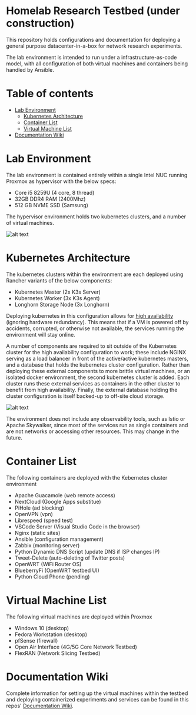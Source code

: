 # Homelab Research Testbed (under construction)
This repository holds configurations and documentation for deploying a general purpose datacenter-in-a-box for network research experiments.  

The lab environment is intended to run under a infrastructure-as-code model, with all configuration of both virtual machines and containers being handled by Ansible. 

Table of contents
=================

<!--ts-->
   * [Lab Environment](#lab-environment)
      * [Kubernetes Architecture](#kubernetes-architecture)
      * [Container List](#container-list)
      * [Virtual Machine List](#virtual-machine-list)
   * [Documentation Wiki](#documentation-wiki)
<!--te-->


Lab Environment
============

The lab environment is contained entirely within a single Intel NUC running Proxmox as hypervisor with the below specs: 

- Core i5 8259U (4 core, 8 thread)
- 32GB DDR4 RAM (2400Mhz)
- 512 GB NVME SSD (Samsung)

The hypervisor environment holds two kubernetes clusters, and a number of virtual machines.

![alt text](https://github.com/stevenplatt/homelab/blob/main/img/lab_topology.jpg?raw=true)

Kubernetes Architecture
============

The kubernetes clusters within the environment are each deployed using Rancher variants of the below components: 

- Kubernetes Master (2x K3s Server)
- Kubernetes Worker (3x K3s Agent)
- Longhorn Storage Node (3x Longhorn)

Deploying kubernetes in this configuration allows for [high availability](https://rancher.com/docs/k3s/latest/en/architecture/) (ignoring hardware redundancy). This means that if a VM is powered off by accidents, corrupted, or otherwise not available, the services running the environment will stay online. 

A number of components are required to sit outside of the Kubernetes cluster for the high availability configuration to work; these include NGINX serving as a load balancer in front of the active/active kubernetes masters, and a database that holds the kubernetes cluster configuration. Rather than deploying these external components to more brittle virtual machines, or an isolated docker environment, the second kubernetes cluster is added. Each cluster runs these external services as containers in the other cluster to benefit from high availability. Finally, the external database holding the cluster configuration is itself backed-up to off-site cloud storage.

![alt text](https://github.com/stevenplatt/homelab/blob/main/img/kubernetes_architecture.jpg?raw=true)

The environment does not include any observability tools, such as Istio or Apache Skywalker, since most of the services run as single containers and are not networks or accessing other resources. This may change in the future. 

Container List
============

The following containers are deployed with the Kebernetes cluster environment

- Apache Guacamole (web remote access)
- NextCloud (Google Apps substitue)
- PiHole (ad blocking)
- OpenVPN (vpn)
- Librespeed (speed test)
- VSCode Server (Visual Studio Code in the browser)
- Nginx (static sites)
- Ansible (configuration management)
- Zabbix (monitoring server)
- Python Dynamic DNS Script (update DNS if ISP changes IP)
- Tweet-Delete (auto-deleting of Twitter posts)
- OpenWRT (WiFi Router OS)
- BlueberryFi (OpenWRT testbed UI)
- Python Cloud Phone (pending)

Virtual Machine List
============

The following virtual machines are deployed within Proxmox

- Windows 10 (desktop)
- Fedora Workstation (desktop)
- pfSense (firewall)
- Open Air Interface (4G/5G Core Network Testbed)
- FlexRAN (Network Slicing Testbed)

Documentation Wiki
============

Complete information for setting up the virtual machines within the testbed and deploying containerized experiments and services can be found in this repos' [Documentation Wiki](https://github.com/stevenplatt/homelab/wiki).
